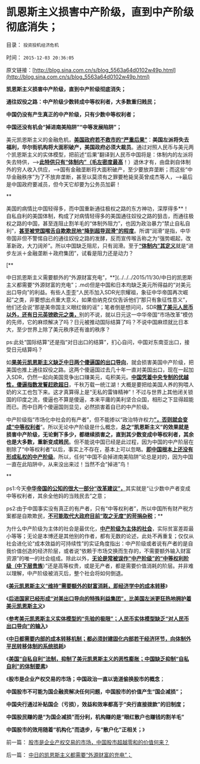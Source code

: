 # 凯恩斯主义损害中产阶级，直到中产阶级彻底消失；

目录： `投资投机经济危机` 

时间： `2015-12-03 20:36:05` 

原文链接：[http://blog.sina.com.cn/s/blog_5563a64d0102w49p.html](http://blog.sina.com.cn/s/blog_5563a64d0102w49p.html)

**凯恩斯主义损害中产阶级，直到中产阶级彻底消失；**

**通往奴役之路：中产阶级少数转成中等权利者，大多数重归贱民；**

**中国仍没有产生真正的中产阶级，只有少数中等权利者；**

**中国还没有机会“掉进南美陷阱”“中等发展陷阱”；**

美元凯恩斯主义的金融危机，[**美国政府若不救市的“严重后果”**](../../../2015/11/24/美国政府金融危机不救市的“严重后果”.md)：**美国左派将失去福利，华尔街机构将大面积破产，美国政府必须大裁员**。通过对照人民币与美元两个凯恩斯主义的实体模型，把前述“后果”翻译到人民币中国将是：体制内的左派将失去特供，——>[**此特供只有“体制内”（毛左密度最高**](../../../2010/10/2/特权工人阶级的腐败.md)！）退休才有，由盘剥自体制外的穷人收入供应，——>国有金融垄断将大面积破产，至少要放弃垄断；而这些“中华金融秩序”为了不放弃垄断，甚至以莫须有之罪要枪毙吴英曾成杰等人，——>最后是中国政府要减员，但今天它却要为公务员加薪！

**

美国的病情比中国轻得多，而中国重新通往极权之路的东方神功，深厚得多**！自私自利的美国体制，构成了对病情轻得多的美国通往奴役之路的狙击，而通往极权之路的中国，甚至连阻止割羊毛的“体制外阻力”，也因为政治暴力“禁止自私自利”，[**甚至被党国喉舌自欺欺民地“降到超导润滑”的程度**](../../../2014/1/20/公务员阶级加薪理由的荒谬，动摇我党的执政合法性.md)。所谓“润滑”是指，中华帝国非但不警惕自已的通往奴役之路的发酵，反而宣传喉舌称之为“强势崛起，改革新政，大刀阔斧”。所以中国缺乏阻尼，只有润滑。至于[**“体制内”其定义**](../../../2013/10/29/观察舆论导向的新气象，民粹本来不分体制内外.md)就是“进步左派＋金融垄断＋政府集团”，试看是阻力还是动力？

[**

中日凯恩斯主义需要额外的“外源财富充电”，**](../../../2015/11/30/中日的凯恩斯主义都需要“外源财富的充电”；.md)但是中国和日本均缺乏美元所得益的“对美元出口导向”的利益。有些人歪歪“人民币加入SDR光宗耀祖，象征中华帝国再次崛起”之类，非要想出点重大意义，如果伯纳克仅仅告诉他们“那只有象征性意义”，他们还会说“那是美帝国主义眼红做的谣”；笔者倒是想问问，SDR[**除了美元人民币以外，还有日元英镑欧元之类，**](../../../2015/6/4/SDR之类的政治手腕，不能代替市场经济的去特权化.md)别的不说，就以日元这一中华帝国“市场改革”模仿的先师，它的麻烦解决了吗？日元被推动国际结算了吗？不说中国麻烦就比日本大，至少世界上除了美元秩序还有谁的秩序？

ps:此处“国际结算”还是指“对日出口的结算”，扪心自问，中国对东南亚出口，接受日元结算吗？

如[**果美元凯恩斯主义缺乏中日两个傻逼国的出口导向**](../../../2015/11/29/参考美元凯恩斯主义实体模型的“先验的极限”.md)，就会损害美国中产阶级，把美国也推上通往奴役之路。这两个傻逼国过去几十年一直对美国出口，现在一起加入SDR，仍然一起向美国竞争出口赚美元，屯积美元。[**中国凭着中央专制的优越性，傻逼指数发誓赶欧超日**](../../../2010/5/15/乱世和血性和东亚傻逼大赛史.md)，千秋万载一统江湖！大概是要把给美国人养的狗喂人奶的义工也包下来。这才真算得上是“无私的雷锋精神”！不过与世界上其他闭关锁国的印度之流，傻逼也不算是傻逼，本来平庸的美利坚合众国，相形之下显得超能而已。而中日两个傻逼国则显见，必然损害着自已的中产阶级。

中产阶级指“市场化中社会的有产者”，但不能掺以“政治特许权力[**”，否则就会变成“中等权利者**](../../../2015/2/22/私有制民主，不是热衷革命的“中等权利者or民粹牛二”的理想制度；.md)”。所以无论中产阶级是什么概念，**总之“凯恩斯主义”的效果就是损害中产阶级，无论剩下多少，都继续损害之，直到其少数变成中等权利者，其余也是大多数，重新变成贱民**。但不能说中国已经是此过程，因为中国的中产阶层在剔除了“中等权利者”以后，事实上不存在，基本上可以忽略。[**即中国根本上还没有形成私权的中产阶级**](../../../2011/11/10/黄宗羲定律中的小贵族的美德.md)。所以，任何“中国不会掉进南美陷阱”论总是对的，因为中国一直在此陷阱中，从来没出来过！当然不会“掉进”鸟！

**

ps1:今天[**中华帝国的公知的很大一部分“改革建议”，**](../../../2013/12/12/居安思危的公害知识分子,“国企危机=经济危机”的概念偷换.md)其实就是“让少数中产者变成中等权利者，其余全他妈的当贱民去”之意；

ps2:由于中国事实没有真正的有产者，只有“中等权利者”，所以中国所有财产税方案都是自欺欺民，[**不可能取代大政府目前“取之无度”的苛捐杂税**](../../../2010/10/3/房价高了200-－500-;税收多了200-－500-.md)；**

为什么中产阶级为主体的社会是最优化，[**中产阶级为主体的社会**](../../../2008/7/20/为什么中产者为主的社会很稳定.md)，实际贫富差距最小等等；无论是本博还是其他别的作者，都有无数的论述，此处不再重复；仅仅从社会进化论“成本效益的可持续性”的实证角度指出：中产阶级或者说有产者的是自我价值创造的经济阶层，或者说“依赖于市场交换而生存的，不需要额外输入财富资源”的唯一的社会组成。除此以外，[**无论是常被误作“中产阶级”的“中等权利阶级（中下层贵族**](../../../2015/1/8/所谓“中产阶级”的歧义，“中等有产者”与“中等权利者”不同.md)）”还是高等权贵，或是无产者，都是需要价值消耗的阶层。并非难以理解，中产阶级被消灭后，整个社会将如何倒退。

《[**美元凯恩斯主义“维持”需要额外的财富消耗，即经济学中的成本转移**](../../../2015/11/25/特殊利益集团不愿接受“金融危机的后果”的后果.md)》

《[**后进国家已经形成“对美出口导向的特殊利益集团”，比美国左派更狂热地拥护着美元凯恩斯主义**](../../../2015/11/26/（科兹纳定理＋凯恩斯悖论）：幸亏人民币没有采取竞争性贬值.md)》

《[**参考美元凯恩斯主义实体模型的“先验的极限”；人民币实体模型缺乏“对人民币出口导向”的输入**](../../../2015/11/29/参考美元凯恩斯主义实体模型的“先验的极限”.md)》

《[**中日都需要内部的成本转移机制；都必须封建固化内部若干经济环节，向体制外平民转移体制的系统损耗**](../../../2015/11/30/中日的凯恩斯主义都需要“外源财富的充电”；.md)》

《[**美国“自私自利”法制，抑制了美元凯恩斯主义的恶性膨胀；中国缺乏抑制“自私自利”的体制要素**](../../../2015/12/1/美国“自私自利”法制，抑制美元凯恩斯主义的恶性膨胀；.md)》

《**股市是企业产权交易的市场；中国政治一直以诡道偷换股市的概念**；

**中国股市不可能为国企融资解决任何问题，中国股市的价值产生“国企减损”；**

**中国央行通过补贴国企（亏损），效益和效率都高于“央行直接拨款”的旧制度；**

**中国股民赚的是“为国企减损”而分利，机构赚的是“眼红散户也赚钱的割羊毛”**

**中国股市的效用随着“机构化”而退步，与“散户化”正相关；**》

前一篇： [股市是企业产权交易的市场，中国股市超越零和的价值何来？](../../../2015/12/8/股市是企业产权交易的市场，中国股市超越零和的价值何来？.md)

后一篇： [中日的凯恩斯主义都需要“外源财富的充电”；](../../../2015/11/30/中日的凯恩斯主义都需要“外源财富的充电”；.md)

